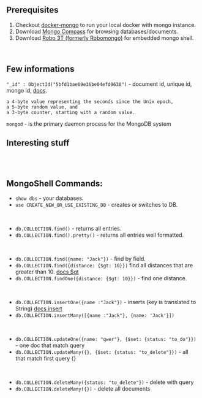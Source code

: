 ## Prerequisites
1. Checkout [docker-mongo](./docker-mongo.md) to run your local docker with mongo instance. <br> 
2. Download [Mongo Compass](https://www.mongodb.com/products/compass) for browsing databases/documents. <br>
3. Download [Robo 3T (formerly Robomongo)](https://robomongo.org/) for embedded mongo shell. <br>

<br>

## Few informations
`"_id" : ObjectId("5bfd1bae09e36be04efd9630")` - document id, unique id, mongo id, [docs](https://docs.mongodb.com/manual/reference/method/ObjectId/#ObjectIDs-BSONObjectIDSpecification).
```
a 4-byte value representing the seconds since the Unix epoch,
a 5-byte random value, and
a 3-byte counter, starting with a random value.
```
`mongod` - is the primary daemon process for the MongoDB system

## Interesting stuff

<br>
<br>

## MongoShell Commands: 
- `show dbs` - your databases.
- `use CREATE_NEW_OR_USE_EXISTING_DB` - creates or switches to DB.

<br>

- `db.COLLECTION.find()` - returns all entries.
- `db.COLLECTION.find().pretty()` - returns all entries well formatted.

<br>

- `db.COLLECTION.find({name: "Jack"})` -  find by field.
- `db.COLLECTION.find({distance: {$gt: 10}})` find all distances that are greater than 10. [docs $gt](https://docs.mongodb.com/manual/reference/operator/query/gt/)
- `db.COLLECTION.findOne({distance: {$gt: 10}})` - find one distance.

<br>

- `db.COLLECTION.insertOne({name :"Jack"})` - inserts (key is translated to String) [docs insert](https://docs.mongodb.com/manual/tutorial/insert-documents/)
- `db.COLLECTION.insertMany([{name :"Jack"}, {name: 'Jack'}])` 

<br> 

- `db.COLLECTION.updateOne({name: "qwer"}, {$set: {status: "to_do"}})` - one doc that match query 
- `db.COLLECTION.updateMany({}, {$set: {status: "to_delete"}})` - all that match first query {}

<br>

- `db.COLLECTION.deleteMany({status: "to_delete"})` - delete with query
- `db.COLLECTION.deleteMany({})` - delete all documents

